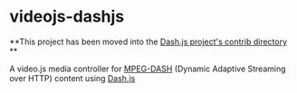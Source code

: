 # videojs-dashjs

**This project has been moved into the [Dash.js project's contrib directory](https://github.com/Dash-Industry-Forum/dash.js/tree/development/contrib)
**

A video.js media controller for [MPEG-DASH](http://dashif.org/mpeg-dash/) (Dynamic Adaptive Streaming over HTTP) content using [Dash.js](https://github.com/Dash-Industry-Forum/dash.js)